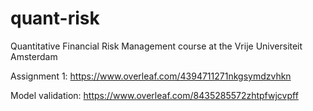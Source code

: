 # quant-risk
Quantitative Financial Risk Management course at the Vrije Universiteit Amsterdam

Assignment 1: https://www.overleaf.com/4394711271nkgsymdzvhkn

Model validation: https://www.overleaf.com/8435285572zhtpfwjcvpff
